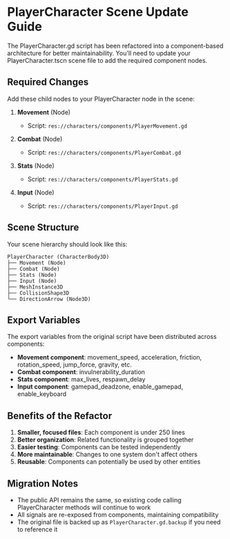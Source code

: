 # PlayerCharacter Scene Update Guide

The PlayerCharacter.gd script has been refactored into a component-based architecture for better maintainability. You'll need to update your PlayerCharacter.tscn scene file to add the required component nodes.

## Required Changes

Add these child nodes to your PlayerCharacter node in the scene:

1. **Movement** (Node)
   - Script: `res://characters/components/PlayerMovement.gd`
   
2. **Combat** (Node)
   - Script: `res://characters/components/PlayerCombat.gd`
   
3. **Stats** (Node)
   - Script: `res://characters/components/PlayerStats.gd`
   
4. **Input** (Node)
   - Script: `res://characters/components/PlayerInput.gd`

## Scene Structure

Your scene hierarchy should look like this:

```
PlayerCharacter (CharacterBody3D)
├── Movement (Node)
├── Combat (Node)
├── Stats (Node)
├── Input (Node)
├── MeshInstance3D
├── CollisionShape3D
└── DirectionArrow (Node3D)
```

## Export Variables

The export variables from the original script have been distributed across components:

- **Movement component**: movement_speed, acceleration, friction, rotation_speed, jump_force, gravity, etc.
- **Combat component**: invulnerability_duration
- **Stats component**: max_lives, respawn_delay
- **Input component**: gamepad_deadzone, enable_gamepad, enable_keyboard

## Benefits of the Refactor

1. **Smaller, focused files**: Each component is under 250 lines
2. **Better organization**: Related functionality is grouped together
3. **Easier testing**: Components can be tested independently
4. **More maintainable**: Changes to one system don't affect others
5. **Reusable**: Components can potentially be used by other entities

## Migration Notes

- The public API remains the same, so existing code calling PlayerCharacter methods will continue to work
- All signals are re-exposed from components, maintaining compatibility
- The original file is backed up as `PlayerCharacter.gd.backup` if you need to reference it